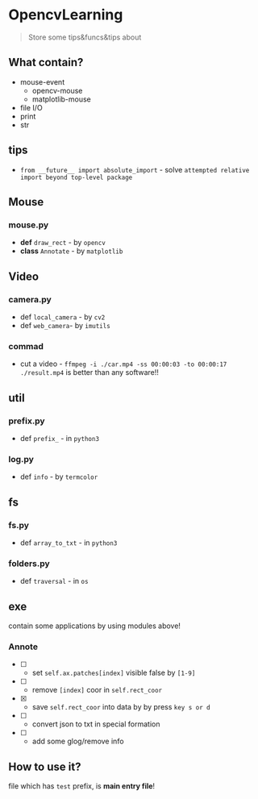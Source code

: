 # OpencvLearning
> Store some tips&funcs&tips about

## What contain?

* mouse-event
    * opencv-mouse
    * matplotlib-mouse
* file I/O
* print
* str

## tips

* `from __future__ import absolute_import` - solve `attempted relative import beyond top-level package`

## Mouse

### mouse.py

* **def** `draw_rect` - by `opencv`
* **class** `Annotate` - by `matplotlib`

## Video

### camera.py

* def `local_camera` - by `cv2`
* def `web_camera`- by `imutils`

### commad

* cut a video - `ffmpeg -i ./car.mp4 -ss 00:00:03 -to 00:00:17 ./result.mp4` is better than any software!!

## util

### prefix.py
* def `prefix_` - in `python3`

### log.py

* def `info` - by  `termcolor`

## fs

### fs.py

* def `array_to_txt` - in `python3`

### folders.py

* def `traversal` - in `os`

## exe

contain some applications by using modules above!

### Annote

* [ ] - set `self.ax.patches[index]` visible false by `[1-9]`
* [ ] - remove `[index]` coor in `self.rect_coor`
* [x] - save `self.rect_coor` into data by by press `key s or d`
* [ ] - convert json to txt in special formation
* [ ] - add some glog/remove info

## How to use it?

file which has `test` prefix, is **main entry file**!


